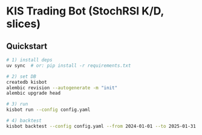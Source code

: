 # KIS Trading Bot (StochRSI K/D, slices)

## Quickstart
```bash
# 1) install deps
uv sync  # or: pip install -r requirements.txt

# 2) set DB
createdb kisbot
alembic revision --autogenerate -m "init"
alembic upgrade head

# 3) run
kisbot run --config config.yaml

# 4) backtest
kisbot backtest --config config.yaml --from 2024-01-01 --to 2025-01-31 --symbols TQQQ
```
